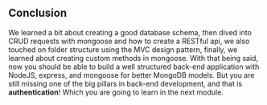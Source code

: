 ## Conclusion

We learned a bit about creating a good database schema, then dived into CRUD requests with mongoose and how to create a RESTful api, we also touched on folder structure using the MVC design pattern, finally, we learned about creating custom methods in mongoose.
With that being said, now you should be able to build a well structured back-end application with NodeJS, express, and mongoose for better MongoDB models.
But you are still missing one of the big pillars in back-end development, and that is **authentication**! Which you are going to learn in the next module.
